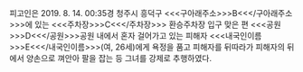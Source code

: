 피고인은 2019. 8. 14. 00:35경 청주시 흥덕구 <<<구아래주소>>>B<<</구아래주소>>>에 있는 <<<주차장>>>C<<</주차장>>> 환승주차장 입구 맞은 편 <<<공원>>>D<<</공원>>>공원 내에서 혼자 걸어가고 있는 피해자 <<<내국인이름>>>E<<</내국인이름>>>(여, 26세)에게 욕정을 품고 피해자를 뒤따라가 피해자의 뒤에서 양손으로 껴안아 팔을 잡는 등 그녀를 강제로 추행하였다.